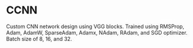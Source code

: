 # CCNN
Custom CNN network design using VGG blocks.
Trained using RMSProp, Adam, AdamW, SparseAdam, Adamx, NAdam, RAdam, and SGD optimizer.
Batch size of 8, 16, and 32.
